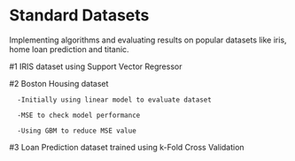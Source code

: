 # Standard Datasets

Implementing algorithms and evaluating results on popular datasets like iris, home loan prediction and titanic.

#1 IRIS dataset using Support Vector Regressor

#2 Boston Housing dataset

      -Initially using linear model to evaluate dataset
      
      -MSE to check model performance
      
      -Using GBM to reduce MSE value

#3 Loan Prediction dataset trained using k-Fold Cross Validation        
      
